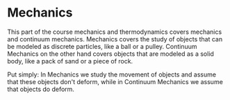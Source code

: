 # Mechanics

This part of the course mechanics and thermodynamics covers mechanics and continuum mechanics. Mechanics covers the study of objects that can be modeled as discrete particles, like a ball or a pulley. Continuum Mechanics on the other hand covers objects that are modeled as a solid body, like a pack of sand or a piece of rock. 

Put simply: In Mechanics we study the movement of objects and assume that these objects don't deform, while in Continuum Mechanics we assume that objects do deform.